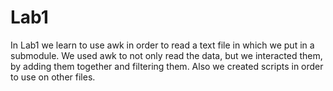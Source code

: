 # Lab1

In Lab1 we learn to use awk in order to read a text file in which we put in a submodule. We used awk to not only read the data, but we interacted them, by adding them together and filtering them. Also we created scripts in order to use on other files.
